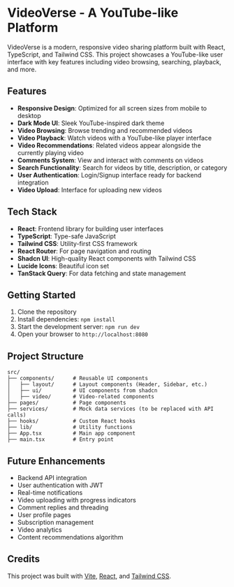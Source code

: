 
# VideoVerse - A YouTube-like Platform

VideoVerse is a modern, responsive video sharing platform built with React, TypeScript, and Tailwind CSS. This project showcases a YouTube-like user interface with key features including video browsing, searching, playback, and more.

## Features

- **Responsive Design**: Optimized for all screen sizes from mobile to desktop
- **Dark Mode UI**: Sleek YouTube-inspired dark theme
- **Video Browsing**: Browse trending and recommended videos
- **Video Playback**: Watch videos with a YouTube-like player interface
- **Video Recommendations**: Related videos appear alongside the currently playing video
- **Comments System**: View and interact with comments on videos
- **Search Functionality**: Search for videos by title, description, or category
- **User Authentication**: Login/Signup interface ready for backend integration
- **Video Upload**: Interface for uploading new videos

## Tech Stack

- **React**: Frontend library for building user interfaces
- **TypeScript**: Type-safe JavaScript
- **Tailwind CSS**: Utility-first CSS framework
- **React Router**: For page navigation and routing
- **Shadcn UI**: High-quality React components with Tailwind CSS
- **Lucide Icons**: Beautiful icon set
- **TanStack Query**: For data fetching and state management

## Getting Started

1. Clone the repository
2. Install dependencies: `npm install`
3. Start the development server: `npm run dev`
4. Open your browser to `http://localhost:8080`

## Project Structure

```
src/
├── components/      # Reusable UI components
│   ├── layout/      # Layout components (Header, Sidebar, etc.)
│   ├── ui/          # UI components from shadcn
│   ├── video/       # Video-related components
├── pages/           # Page components
├── services/        # Mock data services (to be replaced with API calls)
├── hooks/           # Custom React hooks
├── lib/             # Utility functions
├── App.tsx          # Main app component
├── main.tsx         # Entry point
```

## Future Enhancements

- Backend API integration
- User authentication with JWT
- Real-time notifications
- Video uploading with progress indicators
- Comment replies and threading
- User profile pages
- Subscription management
- Video analytics
- Content recommendations algorithm

## Credits

This project was built with [Vite](https://vitejs.dev/), [React](https://reactjs.org/), and [Tailwind CSS](https://tailwindcss.com/).
